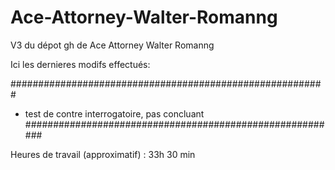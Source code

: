 # Ace-Attorney-Walter-Romanng

V3 du dépot gh de Ace Attorney Walter Romanng

Ici les dernieres modifs effectués:

#########################################################

- test de contre interrogatoire, pas concluant
  #########################################################

Heures de travail (approximatif) : 33h 30 min
